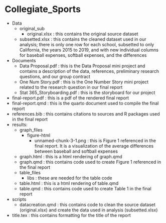# Collegiate_Sports

* Data
	* original_sub
		* original.xlsx : this contains the original source dataset 
	* subsetted.xlsx : this contains the cleaned dataset used in our analysis; there is only one row for each school, subsetted to only California, the years 2015 to 2019, and with new individual columns for baseball expenses, softball expenses, and the differences
 * Documents
  	* Data Proposal.pdf : this is the Data Proposal mini project and contains a description of the data, references, preliminary research questions, and our group contract
	* One Num Story.pdf : this is the One Number Story mini project related to the research question in our final report
	* Stat 365_Storyboarding.pdf : this is the storyboard for our project
 * final-report.pdf : this is a pdf of the rendered final report
 * final-report.qmd : this is the quarto document used to compile the final report
 * references.bib : this contains citations to sources and R packages used in the final report
 * results:
	* graph_files
		* figure-html
			* unnamed-chunk-3-1.png : this is Figure 1 referenced in the final report. It is a visualization of the average differences between baseball and softball expenses
	* graph.html : this is a html rendering of graph.qmd
	* graph.qmd : this contains code used to create Figure 1 referenced in the final report
	* table_files
		* libs : these are needed for the table code
	* table.html : this is a html rendering of table.qmd
	* table.qmd : this contains code used to create Table 1 in the final report
 * scripts
	* datacreation.qmd : this contains code to clean the source dataset (original.xlsx) and create the data used in analysis (subsetted.xlsx)
 * title.tex : this contains formatting for the title of the report
